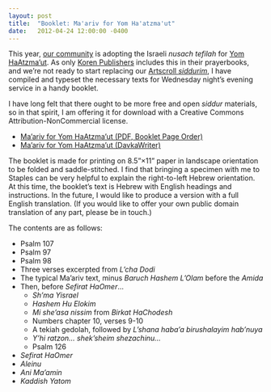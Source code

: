 ```yaml
---
layout: post
title:  "Booklet: Ma'ariv for Yom Ha'atzma'ut"
date:   2012-04-24 12:00:00 -0400
---
```

This year, [our community](http://yibrookline.org/) is adopting the Israeli _nusach tefilah_ for [Yom HaAtzma’ut](http://en.wikipedia.org/wiki/Yom_Ha'atzmaut). As only [Koren Publishers](http://www.korenpub.com/EN/index.php) includes this in their prayerbooks, and we’re not ready to start replacing our [Artscroll _siddurim_](http://www.artscroll.com/Books/srca.html), I have compiled and typeset the necessary texts for Wednesday night’s evening service in a handy booklet.

I have long felt that there ought to be more free and open _siddur_ materials, so in that spirit, I am offering it for download with a Creative Commons Attribution-NonCommercial license.

*   [Ma’ariv for Yom HaAtzma’ut (PDF, Booklet Page Order)](http://abbett.org/assets/downloads/YomHaAtzmautBooklet.pdf)
*   [Ma’ariv for Yom HaAtzma’ut (DavkaWriter)](http://abbett.org/assets/downloads/YomHaAtzmaut.dwd)

The booklet is made for printing on 8.5”×11” paper in landscape orientation to be folded and saddle-stitched. I find that bringing a specimen with me to Staples can be very helpful to explain the right-to-left Hebrew orientation. At this time, the booklet’s text is Hebrew with English headings and instructions. In the future, I would like to produce a version with a full English translation. (If you would like to offer your own public domain translation of any part, please be in touch.)

The contents are as follows:

*   Psalm 107
*   Psalm 97
*   Psalm 98
*   Three verses excerpted from _L’cha Dodi_
*   The typical Ma’ariv text, minus _Baruch Hashem L’Olam_ before the _Amida_
*   Then, before _Sefirat HaOmer_…
    *   _Sh’ma Yisrael_
    *   _Hashem Hu Elokim_
    *   _Mi she’asa nissim_ from _Birkat HaChodesh_
    *   Numbers chapter 10, verses 9-10
    *   A tekiah gedolah, followed by _L’shana haba’a birushalayim hab’nuya_
    *   _Y’hi ratzon… shek’sheim shezachinu…_
    *   Psalm 126
*   _Sefirat HaOmer_
*   _Aleinu_
*   _Ani Ma’amin_
*   _Kaddish Yatom_
